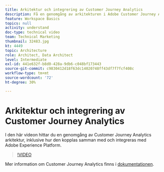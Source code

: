 ```yaml
---
title: Arkitektur och integrering av Customer Journey Analytics
description: Få en genomgång av arkitekturen i Adobe Customer Journey Analytics, inklusive hur den kopplas samman och integreras med Adobe Experience Platform.
feature: Workspace Basics
topics: null
activity: understand
doc-type: technical video
team: Technical Marketing
thumbnail: 32483.jpg
kt: 4449
topic: Architecture
role: Architect, Data Architect
level: Intermediate
exl-id: 441e632f-b8d0-428a-9db6-c048bf173443
source-git-commit: c9830412d18f63dc14020748ff43df7f7fcf408c
workflow-type: tm+mt
source-wordcount: '72'
ht-degree: 30%

---
```


# Arkitektur och integrering av Customer Journey Analytics

I den här videon hittar du en genomgång av Customer Journey Analytics arkitektur, inklusive hur den kopplas samman med och integreras med Adobe Experience Platform.

>[!VIDEO](https://video.tv.adobe.com/v/32483/?learn=on&quality=12)

Mer information om Customer Journey Analytics finns i [dokumentationen](https://experienceleague.adobe.com/docs/analytics-platform/using/cja-landing.html?lang=sv-SE).
